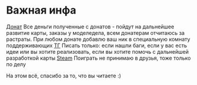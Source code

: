 # Важная инфа
[Донат](https://www.donationalerts.com/r/aiaramitgmod) Все деньги полученные с донатов - пойдут на дальнейшее развитие карты, заказы у моделедела, всем донатерам отчитаюсь за растраты. При любом донате добавлю ваш ник в специальную комнату поддерживающих
[ТГ](https://t.me/aiaramit) Писать только: если нашли баги, если у вас есть идеи или вы хотите реализовать, если вы хотите помочь с дальнейшей разработкой карты
[Steam](https://steamcommunity.com/id/Aiaramit/) Поиграть не принимаю в друзья, тоже только по делу

На этом всё, спасибо за то, что вы читаете :)
